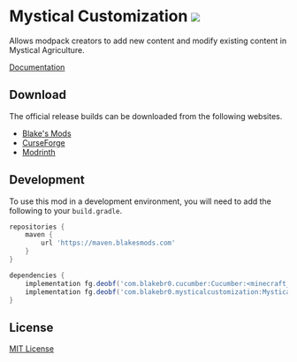 # Mystical Customization [![](http://cf.way2muchnoise.eu/full_280441_downloads.svg)](https://minecraft.curseforge.com/projects/mystical-customization)
Allows modpack creators to add new content and modify existing content in Mystical Agriculture.

[Documentation](https://blakesmods.com/docs/mysticalcustomization)

## Download

The official release builds can be downloaded from the following websites.

- [Blake's Mods](https://blakesmods.com/mystical-customization/download)
- [CurseForge](https://www.curseforge.com/minecraft/mc-mods/mystical-customization)
- [Modrinth](https://modrinth.com/mod/mystical-customization)

## Development

To use this mod in a development environment, you will need to add the following to your `build.gradle`.

```groovy
repositories {
    maven {
        url 'https://maven.blakesmods.com'
    }
}

dependencies {
    implementation fg.deobf('com.blakebr0.cucumber:Cucumber:<minecraft_version>-<mod_version>')
    implementation fg.deobf('com.blakebr0.mysticalcustomization:MysticalCustomization:<minecraft_version>-<mod_version>')
}
```

## License

[MIT License](./LICENSE)
